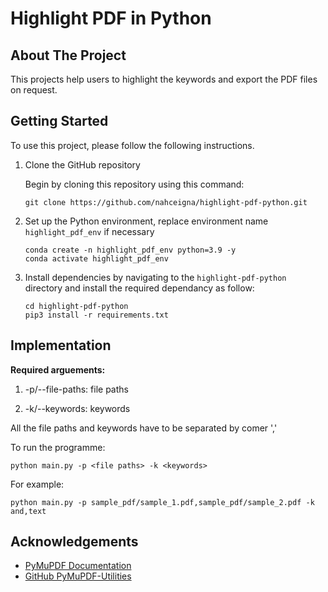 # Highlight PDF in Python

<!-- ABOUT THE PROJECT -->

## About The Project

This projects help users to highlight the keywords and export the PDF files on request.

<!-- GETTING STARTED -->

## Getting Started

To use this project, please follow the following instructions.

1. Clone the GitHub repository

   Begin by cloning this repository using this command:

   ```
   git clone https://github.com/nahceigna/highlight-pdf-python.git
   ```

2. Set up the Python environment, replace environment name `highlight_pdf_env` if necessary

   ```
   conda create -n highlight_pdf_env python=3.9 -y
   conda activate highlight_pdf_env
   ```

3. Install dependencies by navigating to the `highlight-pdf-python` directory and install the required dependancy as follow:

   ```
   cd highlight-pdf-python
   pip3 install -r requirements.txt
   ```

<!-- IMPLEMENTATION -->

## Implementation

**Required arguements:**

1. -p/--file-paths: file paths

2. -k/--keywords: keywords

All the file paths and keywords have to be separated by comer ','

To run the programme:

```
python main.py -p <file paths> -k <keywords>
```

For example:

```
python main.py -p sample_pdf/sample_1.pdf,sample_pdf/sample_2.pdf -k and,text
```

<!-- ACKNOWLEDGEMENTS -->

## Acknowledgements

- [PyMuPDF Documentation](https://pymupdf.readthedocs.io/en/latest/document.html#Document.save)
- [GitHub PyMuPDF-Utilities](https://github.com/pymupdf/PyMuPDF-Utilities/tree/master)
